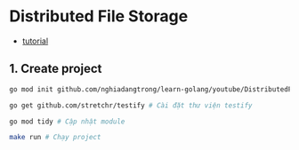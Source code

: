 # Distributed File Storage

- [tutorial](https://www.youtube.com/watch?v=bymQakvTY40&t=151s)


## 1. Create project


```bash
go mod init github.com/nghiadangtrong/learn-golang/youtube/DistributedFileStorage # Khởi tạo module

go get github.com/stretchr/testify # Cài đặt thư viện testify

go mod tidy # Cập nhật module

make run # Chạy project
```
